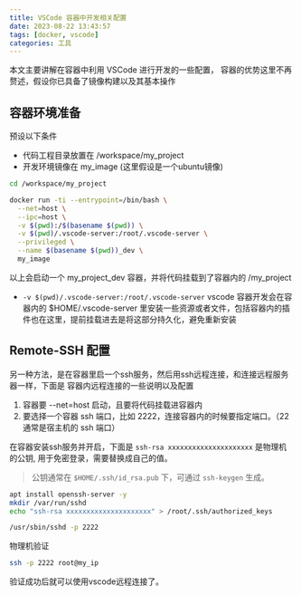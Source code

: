 ```yaml
---
title: VSCode 容器中开发相关配置
date: 2023-08-22 13:43:57
tags: [docker, vscode]
categories: 工具
---
```


本文主要讲解在容器中利用 VSCode 进行开发的一些配置， 容器的优势这里不再赘述，假设你已具备了镜像构建以及其基本操作

## 容器环境准备

预设以下条件

- 代码工程目录放置在 /workspace/my_project
- 开发环境镜像在 my_image (这里假设是一个ubuntu镜像)

```bash
cd /workspace/my_project

docker run -ti --entrypoint=/bin/bash \
  --net=host \
  --ipc=host \
  -v $(pwd):/$(basename $(pwd)) \
  -v $(pwd)/.vscode-server:/root/.vscode-server \
  --privileged \
  --name $(basename $(pwd))_dev \
  my_image
```

以上会启动一个 my_project_dev 容器，并将代码挂载到了容器内的 /my_project

- `-v $(pwd)/.vscode-server:/root/.vscode-server` vscode 容器开发会在容器内的 $HOME/.vscode-server 里安装一些资源或者文件，包括容器内的插件也在这里，提前挂载进去是将这部分持久化，避免重新安装

## Remote-SSH 配置

另一种方法，是在容器里启一个ssh服务，然后用ssh远程连接，和连接远程服务器一样，下面是 容器内远程连接的一些说明以及配置

1. 容器要 --net=host 启动，且要将代码挂载进容器内
2. 要选择一个容器 ssh 端口，比如 2222，连接容器内的时候要指定端口。（22通常是宿主机的 ssh 端口）

在容器安装ssh服务并开启，下面是 `ssh-rsa xxxxxxxxxxxxxxxxxxxxx` 是物理机的公钥, 用于免密登录，需要替换成自己的值。

> 公钥通常在 `$HOME/.ssh/id_rsa.pub` 下，可通过 `ssh-keygen` 生成。 

```bash
apt install openssh-server -y
mkdir /var/run/sshd
echo "ssh-rsa xxxxxxxxxxxxxxxxxxxxx" > /root/.ssh/authorized_keys

/usr/sbin/sshd -p 2222
```

物理机验证

```bash
ssh -p 2222 root@my_ip
```

验证成功后就可以使用vscode远程连接了。

